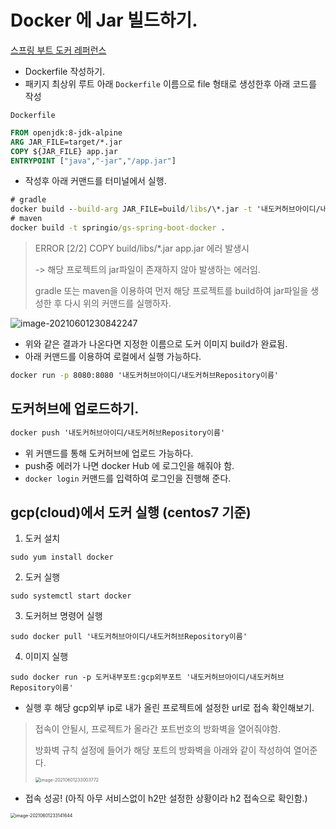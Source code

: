 # Docker 에 Jar 빌드하기.



[스프링 부트 도커 레퍼런스](https://spring.io/guides/gs/spring-boot-docker/)

* Dockerfile 작성하기.
* 패키지 최상위 루트 아래 `Dockerfile` 이름으로 file 형태로 생성한후 아래 코드를 작성

`Dockerfile`

```dockerfile
FROM openjdk:8-jdk-alpine
ARG JAR_FILE=target/*.jar
COPY ${JAR_FILE} app.jar
ENTRYPOINT ["java","-jar","/app.jar"]
```



* 작성후 아래 커맨드를 터미널에서 실행.

```cmd
# gradle
docker build --build-arg JAR_FILE=build/libs/\*.jar -t '내도커허브아이디/내도커허브Repository이름' .
# maven
docker build -t springio/gs-spring-boot-docker .
```

> ERROR [2/2] COPY build/libs/*.jar app.jar 에러 발생시
>
> -> 해당 프로젝트의 jar파일이 존재하지 않아 발생하는 에러임.
>
> gradle 또는 maven을 이용하여 먼저 해당 프로젝트를 build하여 jar파일을 생성한 후 다시 위의 커맨드를 실행하자.

![image-20210601230842247](무제.assets/image-20210601230842247.png)

* 위와 같은 결과가 나온다면 지정한 이름으로 도커 이미지 build가 완료됨.
* 아래 커맨드를 이용하여 로컬에서 실행 가능하다.

```cmd
docker run -p 8080:8080 '내도커허브아이디/내도커허브Repository이름'
```



## 도커허브에 업로드하기.

```cmd
docker push '내도커허브아이디/내도커허브Repository이름'
```

* 위 커맨드를 통해 도커허브에 업로드 가능하다.
* push중 에러가 나면 docker Hub 에 로그인을 해줘야 함.
* `docker login` 커맨드를 입력하여 로그인을 진행해 준다.







## gcp(cloud)에서 도커 실행 (centos7 기준)

1. 도커 설치 

``sudo yum install docker``

2. 도커 실행

`sudo systemctl start docker`

3. 도커허브 명령어 실행

`sudo docker pull '내도커허브아이디/내도커허브Repository이름'`

4. 이미지 실행

`sudo docker run -p 도커내부포트:gcp외부포트 '내도커허브아이디/내도커허브Repository이름'`



* 실행 후 해당 gcp외부 ip로 내가 올린 프로젝트에 설정한 url로 접속 확인해보기.

> 접속이 안될시, 프로젝트가 올라간 포트번호의 방화벽을 열어줘야함.
>
> 방화벽 규칙 설정에 들어가 해당 포트의 방화벽을 아래와 같이 작성하여 열어준다.
>
> <img src="무제.assets/image-20210601233003772.png" alt="image-20210601233003772" style="zoom:50%;" /> 

* 접속 성공! (아직 아무 서비스없이 h2만 설정한 상황이라 h2 접속으로 확인함.)

<img src="무제.assets/image-20210601233141644.png" alt="image-20210601233141644" style="zoom:50%;" />